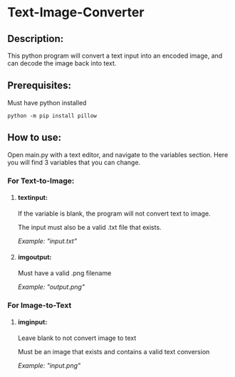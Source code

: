 
# Text-Image-Converter

## Description:

This python program will convert a text input into an encoded image, and can decode the image back into text.

## Prerequisites:
Must have python installed

	python -m pip install pillow


## How to use:
Open main.py with a text editor, and navigate to the variables section. Here you will find 3 variables that you can change.

 ### For Text-to-Image:
 1. #### textinput:
 
	If the variable is blank, the program will not convert text to
    image.
    
	The input must also be a valid .txt file that exists.
	
	*Example: "input.txt"*
 2. #### imgoutput:

	 Must have a valid .png filename
	 
	*Example: "output.png"*
	
### For Image-to-Text
1. #### 	imginput:

	Leave blank to not convert image to text
	
	Must be an image that exists and contains a valid text conversion
	
	*Example: "input.png"*
